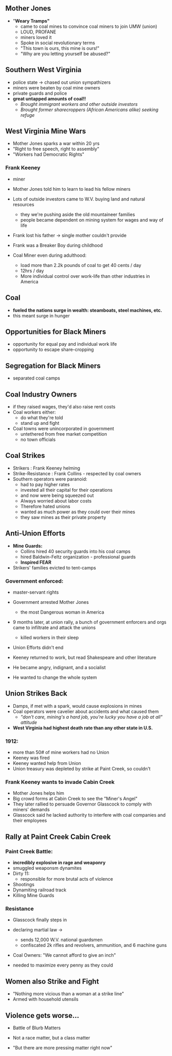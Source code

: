 ## Mother Jones
- "**Weary Tramps"**
	- came to coal mines to convince coal miners to join UMW (union)
	- LOUD, PROFANE
	- miners loved it
	- Spoke in social revolutionary terms
	- "This town is ours, this mine is ours!"
	- "Why are you letting yourself be abused?"

## Southern West Virginia
- police state -> chased out union sympathizers
- miners were beaten by coal mine owners
- private guards and police
- **great untapped amounts of coal!!**
	- *Brought immigrant workers and other outside investors*
	- *Brought former sharecroppers (African Americans alike) seeking refuge*

## West Virginia Mine Wars
- Mother Jones sparks a war within 20 yrs
- "Right to free speech, right to assembly"
- "Workers had Democratic Rights"

### Frank Keeney
- miner 
- Mother Jones told him to learn to lead his fellow miners
- Lots of outside investors came to W.V. buying land and natural resources
	- they we're pushing aside the old mountaineer families
	- people became dependent on mining system for wages and way of life
- Frank lost his father -> single mother couldn't provide
- Frank was a Breaker Boy during childhood

- Coal Miner even during adulthood:
	- load more than 2.2k pounds of coal to get 40 cents / day
	- 12hrs / day
	- More individual control over work-life than other industries in America

## Coal
- **fueled the nations surge in wealth: steamboats, steel machines, etc.**
- this meant surge in hunger

## Opportunities for Black Miners
- opportunity for equal pay and individual work life
- opportunity to escape share-cropping

## Segregation for Black Miners
- separated coal camps

## Coal Industry Owners
- if they raised wages, they'd also raise rent costs
- Coal workers either:
	- do what they're told
	- stand up and fight
- Coal towns were unincorporated in government
	- untethered from free market competition
	- no town officials

## Coal Strikes
- Strikers : Frank Keeney helming
- Strike-Resistance : Frank Collins - respected by coal owners
- Southern operators were paranoid:
	- had to pay higher rates
	- invested all their capital for their operations
	- and now were being squeezed out
	- Always worried about labor costs
	- Therefore hated unions
	- wanted as much power as they could over their mines
	- they saw mines as their private property

## Anti-Union Efforts
- **Mine Guards:**
	- Collins hired 40 security guards into his coal camps
	- hired Baldwin-Feltz organization - professional guards
	- **Inspired FEAR**
- Strikers' families evicted to tent-camps

### Government enforced:
- master-servant rights
- Government arrested Mother Jones
	- the most Dangerous woman in America

- 9 months later, at union rally, a bunch of government enforcers and orgs came to infiltrate and attack the unions
	- killed workers in their sleep

- Union Efforts didn't end
- Keeney returned to work, but read Shakespeare and other literature
- He became angry, indignant, and a socialist
- He wanted to change the whole system

## Union Strikes Back
- Damps, if met with a spark, would cause explosions in mines
- Coal operators were cavelier about accidents and what caused them
	- *"don't care, mining's a hard job, you're lucky you have a job at all" attitude*
- **West Virginia had highest death rate than any other state in U.S.**

### 1912:
-  more than 50# of mine workers had no Union
- Keeney was fired
- Keeney wanted help from Union
- Union treasury was depleted by strike at Paint Creek, so couldn't

### Frank Keeney wants to invade Cabin Creek
- Mother Jones helps him
- Big crowd forms at Cabin Creek to see the "Miner's Angel"
- They later rallied to persuade Governor Glasscock to comply with miners' demands
- Glasscock said he lacked authority to interfere with coal companies and their employees

## Rally at Paint Creek Cabin Creek
### Paint Creek Battle:
- **incredibly explosive in rage and weaponry**
- smuggled weaponsm dynamites
- Dirty 11:
	- responsible for more brutal acts of violence
- Shootings
- Dynamiting railroad track
- Killing Mine Guards

### Resistance
- Glasscock finally steps in
- declaring martial law -> 
	- sends 12,000 W.V. national guardsmen
	- confiscated 2k rifles and revolvers, ammunition, and 6 machine guns

- Coal Owners: "We cannot afford to give an inch"
- needed to maximize every penny as they could

## Women also Strike and Fight
- "Nothing more vicious than a woman at a strike line"
- Armed with household utensils

## Violence gets worse...
- Battle of Blurb Matters

- Not a race matter, but a class matter
- "But there are more pressing matter right now"






